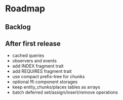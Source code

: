 # Roadmap

## Backlog

## After first release

- cached queries
- observers and events
- add INDEX fragment trait
- add REQUIRES fragment trait
- use compact prefix-tree for chunks
- optional ffi component storages
- keep entity_chunks/places tables as arrays
- batch deferred set/assign/insert/remove operations
